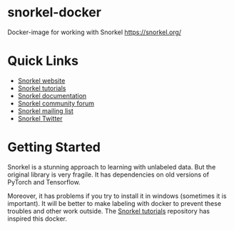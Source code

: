 # snorkel-docker
Docker-image for working with Snorkel https://snorkel.org/

# Quick Links
* [Snorkel website](https://snorkel.org)
* [Snorkel tutorials](https://github.com/snorkel-team/snorkel-tutorials)
* [Snorkel documentation](https://snorkel.readthedocs.io/)
* [Snorkel community forum](https://spectrum.chat/snorkel)
* [Snorkel mailing list](https://groups.google.com/forum/#!forum/snorkel-ml)
* [Snorkel Twitter](https://twitter.com/SnorkelML)

# Getting Started
Snorkel is a stunning approach to learning with unlabeled data. But the original library is very fragile. It has dependencies on old versions of PyTorch and Tensorflow.

Moreover, it has problems if you try to install it in windows (sometimes it is important). It will be better to make labeling with docker to prevent these troubles and other work outside. The [Snorkel tutorials](https://github.com/snorkel-team/snorkel-tutorials) repository has inspired this docker.

